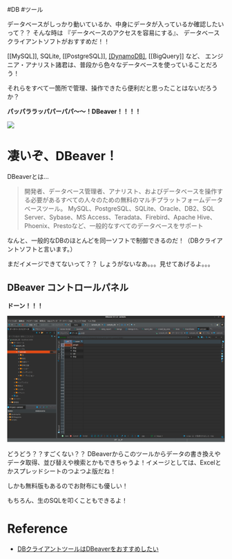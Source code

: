 #DB #ツール

データベースがしっかり動いているか、中身にデータが入っているか確認したいって？？
そんな時は
『データベースのアクセスを容易にする』、
データベースクライアントソフトがおすすめだ！！

[[MySQL]], SQLite, [[PostgreSQL]], [[DynamoDB]](NoSQL), [[BigQuery]] など、
エンジニア・アナリスト諸君は、普段から色々なデータベースを使っていることだろう！

それらをすべて一箇所で管理、操作できたら便利だと思ったことはないだろうか？

**パッパララッパパーパパ〜〜！DBeaver！！！！**

![](dora.jpg)

# 凄いぞ、DBeaver！

DBeaverとは...
> 開発者、データベース管理者、アナリスト、およびデータベースを操作する必要があるすべての人々のための無料のマルチプラットフォームデータベースツール。 MySQL、PostgreSQL、SQLite、Oracle、DB2、SQL Server、Sybase、MS Access、Teradata、Firebird、Apache Hive、Phoenix、Prestoなど、一般的なすべてのデータベースをサポート

なんと、一般的なDBのほとんどを同一ソフトで制御できるのだ！（DBクライアントソフトと言います。）

まだイメージできてないって？？
しょうがないなあ。。。見せてあげるよ。。。

## DBeaver コントロールパネル

**ドーン！！！**

![](images/dbeaver_console.png.png)

どうどう？？すごくない？？
DBeaverからこのツールからデータの書き換えやデータ取得、並び替えや検索とかもできちゃうよ！イメージとしては、Excelとかスプレッドシートのつよつよ版だね！

しかも無料版もあるのでお財布にも優しい！

もちろん、生のSQLを叩くこともできるよ！

# Reference

- [DBクライアントツールはDBeaverをおすすめしたい](https://tech-blog.s-yoshiki.com/entry/233)
